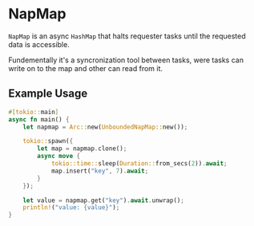# NapMap

`NapMap` is an async `HashMap` that halts requester tasks until the requested data is accessible.

Fundementally it's a syncronization tool between tasks, were tasks can write on to the map and other can read from it.

## Example Usage

```rs
#[tokio::main]
async fn main() {
    let napmap = Arc::new(UnboundedNapMap::new());

    tokio::spawn({
        let map = napmap.clone();
        async move {
            tokio::time::sleep(Duration::from_secs(2)).await;
            map.insert("key", 7).await;
        }
    });

    let value = napmap.get("key").await.unwrap();
    println!("value: {value}");
}
```
